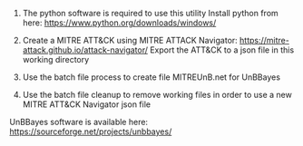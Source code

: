 1. The python software is required to use this utility
Install python from here: https://www.python.org/downloads/windows/

2. Create a MITRE ATT&CK using MITRE ATTACK Navigator: https://mitre-attack.github.io/attack-navigator/
Export the ATT&CK to a json file in this working directory

3. Use the batch file process to create file MITREUnB.net for UnBBayes

4. Use the batch file cleanup to remove working files in order to use a new MITRE ATT&CK Navigator json file

UnBBayes software is available here: https://sourceforge.net/projects/unbbayes/
